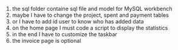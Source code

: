 
1. the sql folder containe sql file and model for MySQL workbench
2. maybe I have to change the project, spent and payment tables 
3. or I have to add id user to know who has added data
4. on the home page I must code a script to display the statistics
5. in the end I have to customize the taskbar
6. the invoice page is optional
